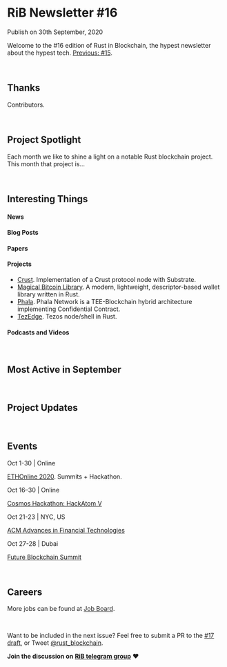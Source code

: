 # RiB Newsletter #16

Publish on 30th September, 2020

Welcome to the #16 edition of Rust in Blockchain, the hypest newsletter about the hypest tech. 
[Previous: #15](/newsletters/2020-09-02-turbofish-in-the-blocksea/).


&nbsp;

## Thanks

Contributors.

&nbsp;

## Project Spotlight

Each month we like to shine a light on a notable Rust blockchain project. This month that project is…

&nbsp;


## Interesting Things

#### News


#### Blog Posts


#### Papers 

#### Projects

- [Crust](https://github.com/crustio/crust).
Implementation of a Crust protocol node with Substrate.
- [Magical Bitcoin Library](https://github.com/bitcoindevkit/bdk/tree/0.1.0-beta.1).
A modern, lightweight, descriptor-based wallet library written in Rust.
- [Phala](https://github.com/Phala-Network/phala-blockchain).
Phala Network is a TEE-Blockchain hybrid architecture implementing Confidential Contract. 
- [TezEdge](https://github.com/simplestaking/tezedge).
Tezos node/shell in Rust.

#### Podcasts and Videos


&nbsp;

## Most Active in September


&nbsp;

## Project Updates


&nbsp;

## Events


Oct 1-30 | Online

[ETHOnline 2020](https://www.ethonline.org/). Summits + Hackathon.

Oct 16–30 | Online

[Cosmos Hackathon: HackAtom V](https://hackatomv.devpost.com/)

Oct 21-23 | NYC, US

[ACM Advances in Financial Technologies](https://aft.acm.org/)

Oct 27-28 | Dubai

[Future Blockchain Summit](https://www.futureblockchainsummit.com/)

&nbsp;

## Careers


More jobs can be found at [Job Board][page-jobboard].

[page-jobboard]: https://rustinblockchain.org/job-board/

&nbsp;

Want to be included in the next issue? Feel free to submit a PR to the
[#17 draft](https://github.com/rust-in-blockchain/Rust-in-Blockchain/tree/master/draft),
or Tweet [@rust_blockchain](https://twitter.com/rust_blockchain).

**Join the discussion on** [**RiB telegram group**](https://t.me/rustinblockchain) **❤️**


